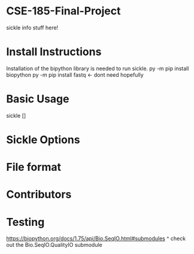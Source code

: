 # CSE-185-Final-Project

sickle info stuff here!

# Install Instructions
Installation of the bipython library is needed to run sickle. 
py -m pip install biopython
py -m pip install fastq    <- dont need hopefully

# Basic Usage
sickle []

# Sickle Options

# File format

# Contributors

# Testing
https://biopython.org/docs/1.75/api/Bio.SeqIO.html#submodules 
^ check out the  Bio.SeqIO.QualityIO submodule
